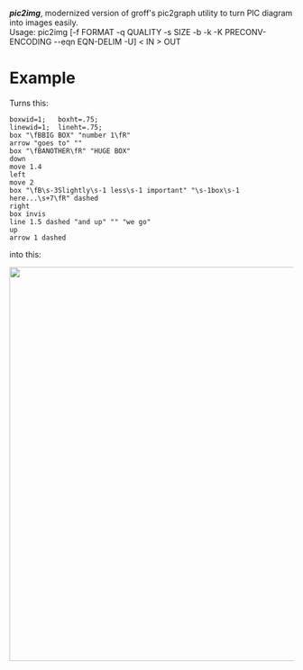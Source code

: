 ***pic2img***, modernized version of groff's pic2graph utility to turn PIC diagram into images easily.  
Usage:  pic2img [-f FORMAT -q QUALITY -s SIZE -b -k -K PRECONV-ENCODING --eqn EQN-DELIM -U] < IN > OUT

# Example

Turns this:
```
boxwid=1; 	boxht=.75;
linewid=1; 	lineht=.75;
box "\fBBIG BOX" "number 1\fR"
arrow "goes to" ""
box "\fBANOTHER\fR" "HUGE BOX"
down
move 1.4
left
move 2
box "\fB\s-3Slightly\s-1 less\s-1 important" "\s-1box\s-1 here...\s+7\fR" dashed
right
box invis
line 1.5 dashed "and up" "" "we go"
up
arrow 1 dashed

```
into this:

<img src=https://raw.githubusercontent.com/sylsau/pic2img/master/static/tests/diag.png width=700>
